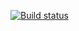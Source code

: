 [![Build status](https://ci.appveyor.com/api/projects/status/ladr50igiuixf6f9/branch/main?svg=true)](https://ci.appveyor.com/project/Saratet/autotestqazadanie2-2-1/branch/main)
